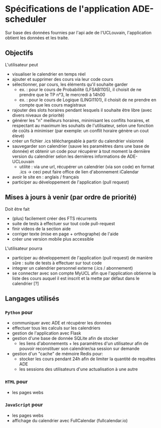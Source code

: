 # Spécifications de l'application ADE-scheduler
Sur base des données fournies par l'api ade de l'UCLouvain, l'application obtient les données et les traite.

## Objectifs
L'utilisateur peut
- visualiser le calendrier en temps réel
- ajouter et supprimer des cours via leur code cours
- sélectionner, par cours, les éléments qu'il souhaite garder
  - ex. : pour le cours de Probabilité (LFSAB1105), il choisit de ne prendre que le TP n°3, le mercredi à 14h00
  - ex. : pour le cours de Logique (LINGI1101), il choisit de ne prendre en compte que les cours magistraux
- rajouter des slots horaires pendant lesquels il souhaite être libre (avec divers niveaux de priorité)
- générer les "n" meilleurs horaires, minimisant les conflits horaires, et respectant au maximum les souhaits de l'utilisateur, selon une fonction de coûts à minimiser (par exemple: un conflit horaire génère un cout élevé)
- créer un fichier .ics téléchargeable à partir du calendrier visionnié
- sauvegarder son calendrier (sauve les paramètres dans une base de donnée) et obtenir un code pour récupérer à tout moment la dernière version du calendrier selon les dernières informations de ADE-UCLouvain
  - utilité : via une url, récupérer un calendrier (via son code) en format .ics -> ceci peut faire office de lien d'abonnement iCalendar
- avoir le site en : anglais / français
- participer au développement de l'application (pull request)

## Mises à jours à venir (par ordre de priorité)

Doit être fait
- (plus) facilement créer des FTS récurrents
- suite de tests à effectuer sur tout code pull-request
- finir videos de la section aide
- corriger texte (mise en page + orthographe) de l'aide
- créer une version mobile plus accessible

L'utilisateur pourra
- participer au développement de l'application (pull request) de manière sûre : suite de tests à effectuer sur tout code
- integrer un calendrier personnel externe (.ics / abonnement)
- se connecter avec son compte MyUCL afin que l'application obtienne la liste des cours auquel il est inscrit et la mette par défaut dans le calendrier [?]

## Langages utilisés

### `Python` pour
- communiquer avec ADE et récupérer les données
- effectuer tous les calculs sur les calendriers
- gestion de l'application avec Flask
- gestion d'une base de donnée SQLite afin de stocker 
  - les liens d'abonnements + les paramètres d'un utilisateur afin de pouvoir reconstituer son calendrier/sa session sur demande
- gestion d'un "cache" de mémoire Redis pour:
  - stocker les cours pendant 24h afin de limiter la quantité de requêtes ADE
  - les sessions des utilisateurs d'une actualisation à une autre

### `HTML` pour
- les pages webs

### `JavaScript` pour
- les pages webs
- affichage du calendrier avec FullCalendar (fullcalendar.io)
